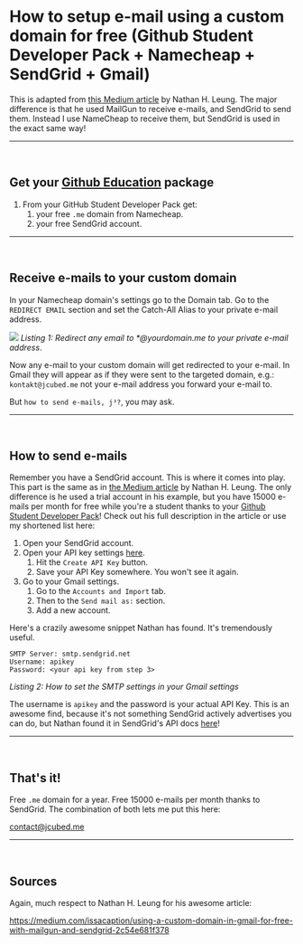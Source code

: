 # How to setup e-mail using a custom domain for free (Github Student Developer Pack + Namecheap + SendGrid + Gmail)

[medium-article]: https://medium.com/issacaption/using-a-custom-domain-in-gmail-for-free-with-mailgun-and-sendgrid-2c54e681f378
[student-pack]: https://education.github.com/pack

This is adapted from [this Medium article][medium-article] by Nathan H. Leung. The major difference is that he used MailGun to receive e-mails, and SendGrid to send them. Instead I use NameCheap to receive them, but SendGrid is used in the exact same way!
<hr/>
&nbsp;

## Get your [Github Education][student-pack] package

1. From your GitHub Student Developer Pack get:
   1. your free `.me` domain from Namecheap.
   2. your free SendGrid account.
<hr/>
&nbsp;

## Receive e-mails to your custom domain

In your Namecheap domain's settings go to the Domain tab. Go to the `REDIRECT EMAIL` section and set the Catch-All Alias to your private e-mail address.

![](https://i.imgur.com/OQtrW62.png)
*Listing 1: Redirect any email to \*@yourdomain.me to your private e-mail address*.

Now any e-mail to your custom domain will get redirected to your e-mail. In Gmail they will appear as if they were sent to the targeted domain, e.g.: `kontakt@jcubed.me` not your e-mail address you forward your e-mail to.

But `how to send e-mails, j³?`, you may ask.
<hr/>
&nbsp;

## How to send e-mails

Remember you have a SendGrid account. This is where it comes into play. This part is the same as in [the Medium article][medium-article] by Nathan H. Leung. The only difference is he used a trial account in his example, but you have 15000 e-mails per month for free while you're a student thanks to your [Github Student Developer Pack][student-pack]! Check out his full description in the article or use my shortened list here:

1. Open your SendGrid account.
2. Open your API key settings [here](https://app.sendgrid.com/settings/api_keys).
   1. Hit the `Create API Key` button.
   2. Save your API Key somewhere. You won't see it again.
3. Go to your Gmail settings.
   1. Go to the `Accounts and Import` tab.
   2. Then to the `Send mail as:` section.
   3. Add a new account.
   
Here's a crazily awesome snippet Nathan has found. It's tremendously useful.

```
SMTP Server: smtp.sendgrid.net
Username: apikey
Password: <your api key from step 3>
```
*Listing 2: How to set the SMTP settings in your Gmail settings*

The username is `apikey` and the password is your actual API Key. This is an awesome find, because it's not something SendGrid actively advertises you can do, but Nathan found it in SendGrid's API docs [here](https://sendgrid.com/docs/API_Reference/SMTP_API/getting_started_smtp.html)!
<hr/>
&nbsp;

## That's it!

Free `.me` domain for a year. Free 15000 e-mails per month thanks to SendGrid. The combination of both lets me put this here:

contact@jcubed.me
<hr/>
&nbsp;
&nbsp;

## Sources

Again, much respect to Nathan H. Leung for his awesome article:

https://medium.com/issacaption/using-a-custom-domain-in-gmail-for-free-with-mailgun-and-sendgrid-2c54e681f378